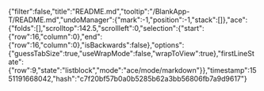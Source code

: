 {"filter":false,"title":"README.md","tooltip":"/BlankApp-T/README.md","undoManager":{"mark":-1,"position":-1,"stack":[]},"ace":{"folds":[],"scrolltop":142.5,"scrollleft":0,"selection":{"start":{"row":16,"column":0},"end":{"row":16,"column":0},"isBackwards":false},"options":{"guessTabSize":true,"useWrapMode":false,"wrapToView":true},"firstLineState":{"row":9,"state":"listblock","mode":"ace/mode/markdown"}},"timestamp":1551191668042,"hash":"c7f20bf57b0a0b5285b62a3bb56806fb7a9d9617"}